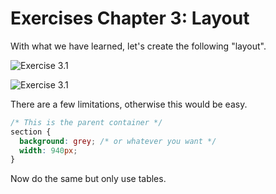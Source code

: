# Exercises Chapter 3: Layout

With what we have learned, let's create the following "layout".





![Exercise 3.1](https://raw.githubusercontent.com/mjrio/mjr-css/master/assets/exercises3-1.png)

![Exercise 3.1](https://raw.githubusercontent.com/mjrio/mjr-css/master/assets/exercises3-1.png)

There are a few limitations, otherwise this would be easy.

```css
/* This is the parent container */
section {
  background: grey; /* or whatever you want */
  width: 940px;
}
```

Now do the same but only use tables.
